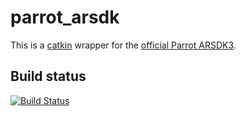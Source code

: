 # parrot_arsdk

This is a [catkin](http://wiki.ros.org/catkin) wrapper for the [official Parrot ARSDK3](https://github.com/Parrot-Developers/arsdk_manifests).

## Build status

[![Build Status](https://travis-ci.org/AutonomyLab/parrot_arsdk.svg?branch=indigo-devel)](https://travis-ci.org/AutonomyLab/parrot_arsdk)

